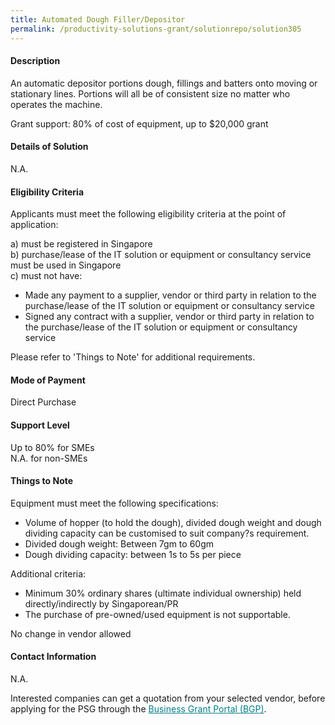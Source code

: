 ```yaml
---
title: Automated Dough Filler/Depositor
permalink: /productivity-solutions-grant/solutionrepo/solution305
---
```


#### Description

An automatic depositor portions dough, fillings and batters onto moving or stationary lines. Portions will all be of consistent size no matter who operates the machine. 

Grant support: 80% of cost of equipment, up to $20,000 grant

#### Details of Solution

N.A.

#### Eligibility Criteria

Applicants must meet the following eligibility criteria at the point of application:

a) must be registered in Singapore <br>
b) purchase/lease of the IT solution or equipment or consultancy service must be used in Singapore <br>
c) must not have:
- Made any payment to a supplier, vendor or third party in relation to the purchase/lease of the IT solution or equipment or consultancy service
- Signed any contract with a supplier, vendor or third party in relation to the purchase/lease of the IT solution or equipment or consultancy service

Please refer to 'Things to Note' for additional requirements.

#### Mode of Payment
Direct Purchase

#### Support Level
Up to 80% for SMEs <br>
N.A. for non-SMEs

#### Things to Note
Equipment must meet the following specifications:
- Volume of hopper (to hold the dough), divided dough weight and dough dividing capacity can be customised to suit company?s requirement. 
- Divided dough weight: Between 7gm to 60gm
- Dough dividing capacity: between 1s to 5s per piece

Additional criteria:
- Minimum 30% ordinary shares (ultimate individual ownership) held directly/indirectly by Singaporean/PR
- The purchase of pre-owned/used equipment is not supportable.

No change in vendor allowed

#### Contact Information
N.A.

Interested companies can get a quotation from your selected vendor, before applying for the PSG through the <a target='_blank' style='color:#037e8a' href='https://www.businessgrants.gov.sg/'>Business Grant Portal (BGP)</a>.
